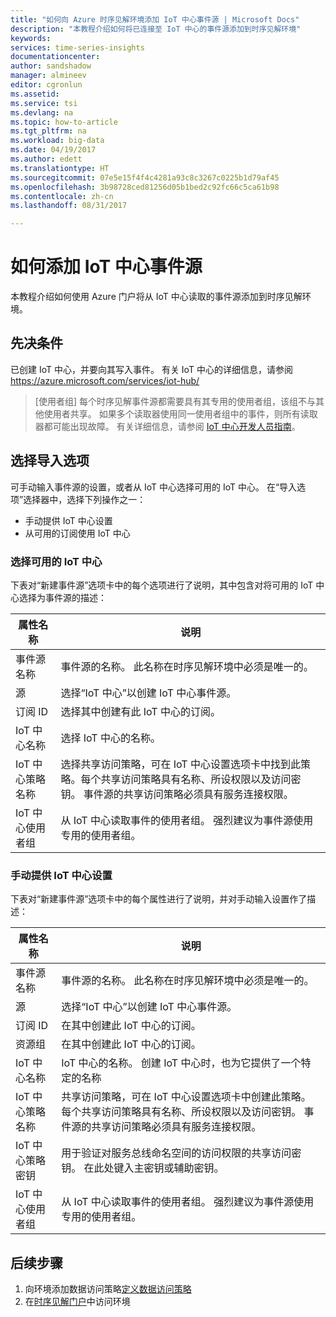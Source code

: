 ```yaml
---
title: "如何向 Azure 时序见解环境添加 IoT 中心事件源 | Microsoft Docs"
description: "本教程介绍如何将已连接至 IoT 中心的事件源添加到时序见解环境"
keywords: 
services: time-series-insights
documentationcenter: 
author: sandshadow
manager: almineev
editor: cgronlun
ms.assetid: 
ms.service: tsi
ms.devlang: na
ms.topic: how-to-article
ms.tgt_pltfrm: na
ms.workload: big-data
ms.date: 04/19/2017
ms.author: edett
ms.translationtype: HT
ms.sourcegitcommit: 07e5e15f4f4c4281a93c8c3267c0225b1d79af45
ms.openlocfilehash: 3b98728ced81256d05b1bed2c92fc66c5ca61b98
ms.contentlocale: zh-cn
ms.lasthandoff: 08/31/2017

---
```

# <a name="how-to-add-an-iot-hub-event-source"></a>如何添加 IoT 中心事件源

本教程介绍如何使用 Azure 门户将从 IoT 中心读取的事件源添加到时序见解环境。

## <a name="prerequisites"></a>先决条件

已创建 IoT 中心，并要向其写入事件。 有关 IoT 中心的详细信息，请参阅 <https://azure.microsoft.com/services/iot-hub/>

> [使用者组] 每个时序见解事件源都需要具有其专用的使用者组，该组不与其他使用者共享。 如果多个读取器使用同一使用者组中的事件，则所有读取器都可能出现故障。 有关详细信息，请参阅 [IoT 中心开发人员指南](../iot-hub/iot-hub-devguide.md)。

## <a name="choose-an-import-option"></a>选择导入选项

可手动输入事件源的设置，或者从 IoT 中心选择可用的 IoT 中心。
在“导入选项”选择器中，选择下列操作之一：

* 手动提供 IoT 中心设置
* 从可用的订阅使用 IoT 中心

### <a name="select-an-available-iot-hub"></a>选择可用的 IoT 中心

下表对“新建事件源”选项卡中的每个选项进行了说明，其中包含对将可用的 IoT 中心选择为事件源的描述：

| 属性名称 | 说明 |
| --- | --- |
| 事件源名称 | 事件源的名称。 此名称在时序见解环境中必须是唯一的。
| 源 | 选择“IoT 中心”以创建 IoT 中心事件源。
| 订阅 ID | 选择其中创建有此 IoT 中心的订阅。
| IoT 中心名称 | 选择 IoT 中心的名称。
| IoT 中心策略名称 | 选择共享访问策略，可在 IoT 中心设置选项卡中找到此策略。每个共享访问策略具有名称、所设权限以及访问密钥。 事件源的共享访问策略必须具有服务连接权限。
| IoT 中心使用者组 | 从 IoT 中心读取事件的使用者组。 强烈建议为事件源使用专用的使用者组。

### <a name="provide-iot-hub-settings-manually"></a>手动提供 IoT 中心设置

下表对“新建事件源”选项卡中的每个属性进行了说明，并对手动输入设置作了描述：

| 属性名称 | 说明 |
| --- | --- |
| 事件源名称 | 事件源的名称。 此名称在时序见解环境中必须是唯一的。
| 源 | 选择“IoT 中心”以创建 IoT 中心事件源。
| 订阅 ID | 在其中创建此 IoT 中心的订阅。
| 资源组 | 在其中创建此 IoT 中心的订阅。
| IoT 中心名称 | IoT 中心的名称。 创建 IoT 中心时，也为它提供了一个特定的名称
| IoT 中心策略名称 | 共享访问策略，可在 IoT 中心设置选项卡中创建此策略。每个共享访问策略具有名称、所设权限以及访问密钥。 事件源的共享访问策略必须具有服务连接权限。
| IoT 中心策略密钥 | 用于验证对服务总线命名空间的访问权限的共享访问密钥。 在此处键入主密钥或辅助密钥。
| IoT 中心使用者组 | 从 IoT 中心读取事件的使用者组。 强烈建议为事件源使用专用的使用者组。

## <a name="next-steps"></a>后续步骤

1. 向环境添加数据访问策略[定义数据访问策略](time-series-insights-data-access.md)
1. 在[时序见解门户](https://insights.timeseries.azure.com)中访问环境
